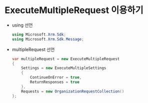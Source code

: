 # ExecuteMultipleRequest 이용하기

* using 선언

  ```c#
  using Microsoft.Xrm.Sdk;
  using Microsoft.Xrm.Sdk.Message;
  ```

* multipleRequest 선언

  ```c#
  var multipleRequest = new ExecuteMultipleRequest
  {
      Settings = new ExecuteMultipleSettings
      {
          ContinueOnError = true,
          ReturnResponses = true
      },
      Requests = new OrganizationRequestCollection()
  };
  ```

  